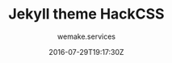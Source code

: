 ---
title: "Jekyll theme HackCSS"
github: https://github.com/wemake-services/jekyll-theme-hackcss
demo: https://wemake.services/jekyll-theme-hackcss/
author: wemake.services

ssg:
  - Jekyll
cms:
  - No Cms
date: 2016-07-29T19:17:30Z
github_branch: gh-pages
description: "Dead simple CSS framework now with Jekyll."
---